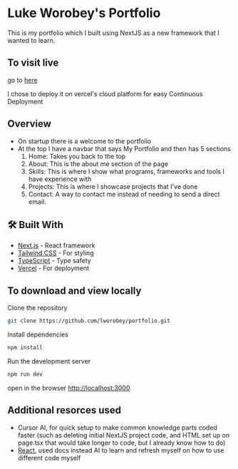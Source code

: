 # Luke Worobey's Portfolio

This is my portfolio which I built using NextJS as a new framework that I wanted to learn. 

## To visit live

go to [here](lukeworobey.vercel.app) 

I chose to deploy it on vercel's cloud platform for easy Continuous Deployment
## Overview
- On startup there is a welcome to the portfolio
- At the top I have a navbar that says My Portfolio and then has 5 sections
    1. Home: Takes you back to the top
    2. About: This is the about me section of the page
    3. Skills: This is where I show what programs, frameworks and tools I have experience with
    4. Projects: This is where I showcase projects that I've done
    5. Contact: A way to contact me instead of needing to send a direct email.

## 🛠️ Built With

- [Next.js](https://nextjs.org/) - React framework
- [Tailwind CSS](https://tailwindcss.com/) - For styling
- [TypeScript](https://www.typescriptlang.org/) - Type safety
- [Vercel](https://vercel.com) - For deployment

## To download and view locally

Clone the repository 
```bash  
git clone https://github.com/lworobey/portfolio.git  
```

Install dependencies 
```bash  
npm install  
```

Run the development server
```bash  
npm run dev  
```

open in the browser
[http://localhost:3000](http://localhost:3000)

## Additional resorces used
- Cursor AI, for quick setup to make common knowledge parts coded faster (such as deleting initial NextJS project code, and HTML set up on page.tsx that would take longer to code, but I already know how to do)
- [React](react.dev), used docs instead AI to learn and refresh myself on how to use different code myself

